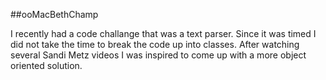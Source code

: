 ##ooMacBethChamp

I recently had a code challange that was a text parser. Since it was timed I did not take the time to break the code up into classes. After watching several Sandi Metz videos I was inspired to come up with a more object oriented solution.